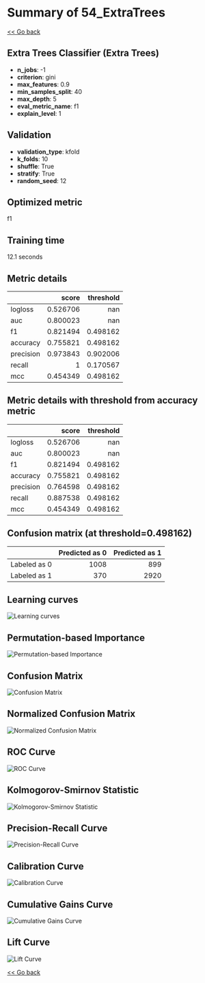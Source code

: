 # Summary of 54_ExtraTrees

[<< Go back](../README.md)


## Extra Trees Classifier (Extra Trees)
- **n_jobs**: -1
- **criterion**: gini
- **max_features**: 0.9
- **min_samples_split**: 40
- **max_depth**: 5
- **eval_metric_name**: f1
- **explain_level**: 1

## Validation
 - **validation_type**: kfold
 - **k_folds**: 10
 - **shuffle**: True
 - **stratify**: True
 - **random_seed**: 12

## Optimized metric
f1

## Training time

12.1 seconds

## Metric details
|           |    score |   threshold |
|:----------|---------:|------------:|
| logloss   | 0.526706 |  nan        |
| auc       | 0.800023 |  nan        |
| f1        | 0.821494 |    0.498162 |
| accuracy  | 0.755821 |    0.498162 |
| precision | 0.973843 |    0.902006 |
| recall    | 1        |    0.170567 |
| mcc       | 0.454349 |    0.498162 |


## Metric details with threshold from accuracy metric
|           |    score |   threshold |
|:----------|---------:|------------:|
| logloss   | 0.526706 |  nan        |
| auc       | 0.800023 |  nan        |
| f1        | 0.821494 |    0.498162 |
| accuracy  | 0.755821 |    0.498162 |
| precision | 0.764598 |    0.498162 |
| recall    | 0.887538 |    0.498162 |
| mcc       | 0.454349 |    0.498162 |


## Confusion matrix (at threshold=0.498162)
|              |   Predicted as 0 |   Predicted as 1 |
|:-------------|-----------------:|-----------------:|
| Labeled as 0 |             1008 |              899 |
| Labeled as 1 |              370 |             2920 |

## Learning curves
![Learning curves](learning_curves.png)

## Permutation-based Importance
![Permutation-based Importance](permutation_importance.png)
## Confusion Matrix

![Confusion Matrix](confusion_matrix.png)


## Normalized Confusion Matrix

![Normalized Confusion Matrix](confusion_matrix_normalized.png)


## ROC Curve

![ROC Curve](roc_curve.png)


## Kolmogorov-Smirnov Statistic

![Kolmogorov-Smirnov Statistic](ks_statistic.png)


## Precision-Recall Curve

![Precision-Recall Curve](precision_recall_curve.png)


## Calibration Curve

![Calibration Curve](calibration_curve_curve.png)


## Cumulative Gains Curve

![Cumulative Gains Curve](cumulative_gains_curve.png)


## Lift Curve

![Lift Curve](lift_curve.png)



[<< Go back](../README.md)
